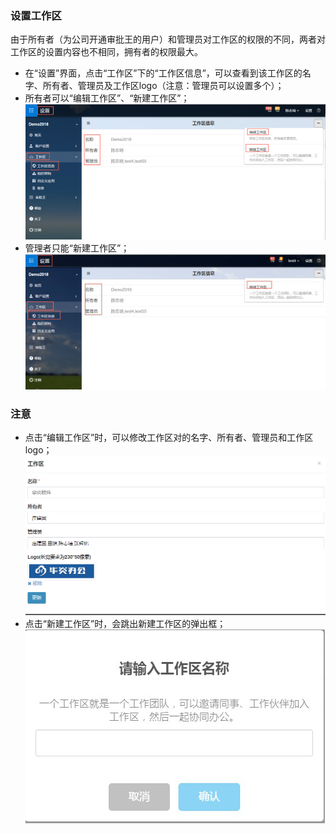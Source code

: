 ### 设置工作区
由于所有者（为公司开通审批王的用户）和管理员对工作区的权限的不同，两者对工作区的设置内容也不相同，拥有者的权限最大。
- 在“设置”界面，点击“工作区”下的“工作区信息”，可以查看到该工作区的名字、所有者、管理员及工作区logo（注意：管理员可以设置多个）；
- 所有者可以“编辑工作区”、“新建工作区”；
![](images/工作区1.png)
- 管理者只能“新建工作区”；
![](images/工作区2.png)
### 注意
- 点击“编辑工作区”时，可以修改工作区对的名字、所有者、管理员和工作区logo；
![](images/工作区3.png)
- 点击“新建工作区”时，会跳出新建工作区的弹出框；
![](images/工作区4.png)

